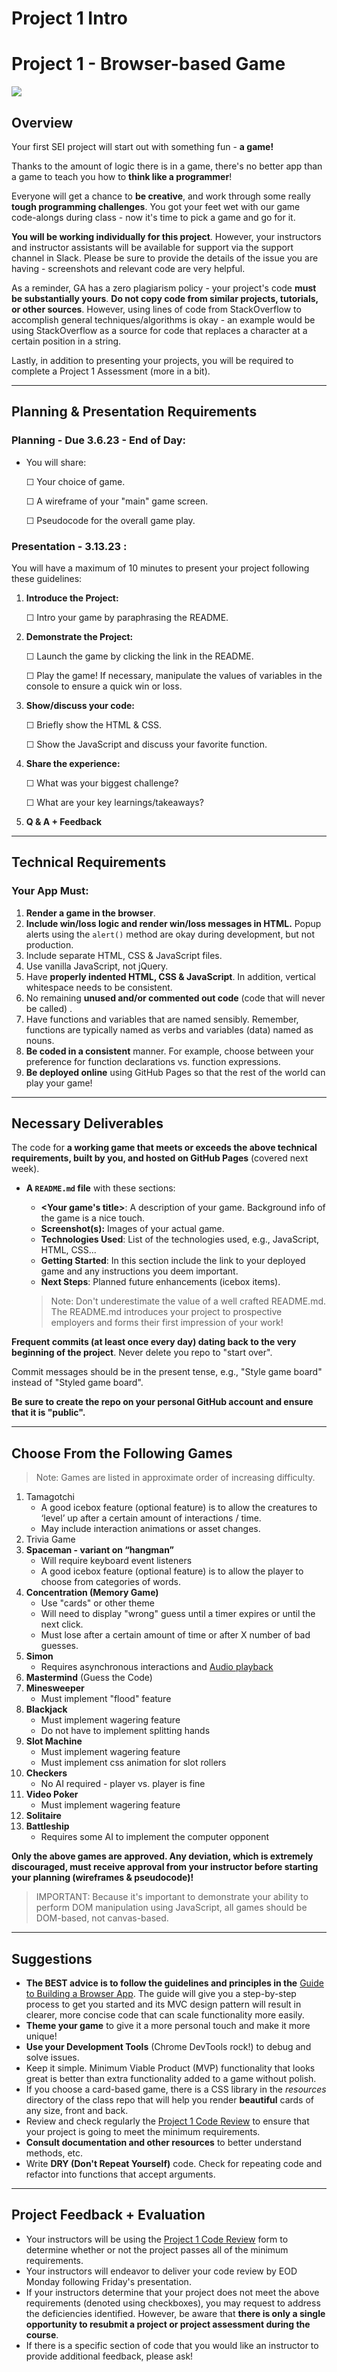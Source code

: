 # Project 1 Intro

# Project 1 - Browser-based Game
![](https://images.unsplash.com/photo-1550745165-9bc0b252726f?ixlib=rb-4.0.3&q=80&fm=jpg&crop=entropy&cs=tinysrgb&w=2400)

## Overview

Your first SEI project will start out with something fun - **a game!**

Thanks to the amount of logic there is in a game, there's no better app than a game to teach you how to **think like a programmer**!

Everyone will get a chance to **be creative**, and work through some really **tough programming challenges**.  You got your feet wet with our game code-alongs during class - now it's time to pick a game and go for it.

**You will be working individually for this project**. However, your instructors and instructor assistants will be available for support via the support channel in Slack.  Please be sure to provide the details of the issue you are having - screenshots and relevant code are very helpful.

As a reminder, GA has a zero plagiarism policy - your project's code **must be substantially yours**. **Do not copy code from similar projects, tutorials, or other sources**.  However, using  lines of code from  StackOverflow to accomplish general techniques/algorithms is okay - an example would be using StackOverflow as a source for code that replaces a character at a certain position in a string.

Lastly, in addition to presenting your projects, you will be required to complete a Project 1 Assessment (more in a bit).

---

## Planning & Presentation Requirements

### Planning - Due 3.6.23 - End of Day:

- You will share:
    
    ☐ Your choice of game.
    
    ☐ A wireframe of your "main" game screen.
    
    ☐ Pseudocode for the overall game play.
    

### Presentation - 3.13.23 :

You will have a maximum of 10 minutes to present your project following these guidelines:

1. **Introduce the Project:**
    
    ☐ Intro your game by paraphrasing the README.
    
2. **Demonstrate the Project:**
    
    ☐ Launch the game by clicking the link in the README.
    
    ☐ Play the game! If necessary, manipulate the values of variables in the console to ensure a quick win or loss.
    
3. **Show/discuss your code:**
    
    ☐ Briefly show the HTML & CSS.
    
    ☐ Show the JavaScript and discuss your favorite function.
    
4. **Share the experience:**
    
    ☐ What was your biggest challenge?
    
    ☐ What are your key learnings/takeaways?
    
5. **Q & A + Feedback**

---

## Technical Requirements

### Your App Must:

1. **Render a game in the browser**.
2. **Include win/loss logic and render win/loss messages in HTML.** Popup alerts using the `alert()` method are okay during development, but not production.
3. Include separate HTML, CSS & JavaScript files.
4. Use vanilla JavaScript, not jQuery.
5. Have **properly indented HTML, CSS & JavaScript**. In addition, vertical whitespace needs to be consistent.
6. No remaining **unused and/or commented out code** (code that will never be called) .
7. Have functions and variables that are named sensibly. Remember, functions are typically named as verbs and variables (data) named as nouns.
8. **Be coded in a consistent** manner. For example, choose between your preference for function declarations vs. function expressions.
9. **Be deployed online** using GitHub Pages so that the rest of the world can play your game!

---

## Necessary Deliverables

The code for **a working game that meets or exceeds the above technical requirements, built by you, and hosted on GitHub Pages** (covered next week).

- **A `README.md` file** with these sections:
    - **\<Your game's title\>**: A description of your game.  Background info of the game is a nice touch.
    - **Screenshot(s):** Images of your actual game.
    - **Technologies Used**: List of the technologies used, e.g., JavaScript, HTML, CSS...
    - **Getting Started**: In this section include the link to your deployed game and any instructions you deem important.
    - **Next Steps**: Planned future enhancements (icebox items).
    
    > Note: Don't underestimate the value of a well crafted README.md. The README.md introduces your project to prospective employers and forms their first impression of your work!
    > 

**Frequent commits (at least once every day) dating back to the very beginning of the project**. Never delete you repo to "start over".  

Commit messages should be in the present tense, e.g., "Style game board" instead of "Styled game board". 

**Be sure to create the repo on your personal GitHub account and ensure that it is "public".**

---

## Choose From the Following Games

> Note: Games are listed in approximate order of increasing difficulty.
> 
1. Tamagotchi
    - A good icebox feature (optional feature) is to allow the creatures to ‘level’ up after a certain amount of interactions / time.
    - May include interaction animations or asset changes.
2. Trivia Game 
3. **Spaceman - variant on “hangman”**
    - Will require keyboard event listeners
    - A good icebox feature (optional feature) is to allow the player to choose from categories of words.
4. **Concentration (Memory Game)**
    - Use "cards" or other theme
    - Will need to display "wrong" guess until a timer expires or until the next click.
    - Must lose after a certain amount of time or after X number of bad guesses.
5. **Simon**
    - Requires asynchronous interactions and [Audio playback](https://www.notion.so/Playing-Audio-in-the-Browser-55072f2ccb7948d8a22f5aa18f45c0a9)
6. **Mastermind** (Guess the Code)
7. **Minesweeper**
    - Must implement "flood" feature
8. **Blackjack**
    - Must implement wagering feature
    - Do not have to implement splitting hands
9. **Slot Machine**
    - Must implement wagering feature
    - Must implement css animation for slot rollers
10. **Checkers**
    - No AI required - player vs. player is fine
11. **Video Poker**
    - Must implement wagering feature
12. **Solitaire**
13. **Battleship**
    - Requires some AI to implement the computer opponent

**Only the above games are approved.  Any deviation, which is extremely discouraged, must receive approval from your instructor before starting your planning (wireframes & pseudocode)!**

> IMPORTANT:  Because it's important to demonstrate your ability to perform DOM manipulation using JavaScript, all games should be DOM-based, not canvas-based.
> 

---

## Suggestions

- **The BEST advice is to follow the guidelines and principles in the** [Guide to Building a Browser App](https://www.notion.so/seir-22123/guide-to-building-a-browser-game.md). The guide will give you a step-by-step process to get you started and its MVC design pattern will result in clearer, more concise code that can scale functionality more easily.
- **Theme your game** to give it a more personal touch and make it more unique!
- **Use your Development Tools** (Chrome DevTools rock!) to debug and solve issues.
- Keep it simple. Minimum Viable Product (MVP) functionality that looks great is better than extra functionality added to a game without polish.
- If you choose a card-based game, there is a CSS library in the *resources* directory of the class repo that will help you render **beautiful** cards of any size, front and back.
- Review and check regularly the [Project 1 Code Review](https://www.notion.so/seir-22123/project-1-code-review.pdf) to ensure that your project is going to meet the minimum requirements.
- **Consult documentation and other resources** to better understand methods, etc.
- Write **DRY (Don't Repeat Yourself)** code. Check for repeating code and refactor into functions that accept arguments.

---

## Project Feedback + Evaluation

- Your instructors will be using the [Project 1 Code Review](https://www.notion.so/seir-22123/project-1-code-review.pdf) form to determine whether or not the project passes all of the minimum requirements.
- Your instructors will endeavor to deliver your code review by EOD Monday following Friday's presentation.
- If your instructors determine that your project does not meet the above requirements (denoted using checkboxes), you may request to address the deficiencies identified. However, be aware that **there is only a single opportunity to resubmit a project or project assessment during the course**.
- If there is a specific section of code that you would like an instructor to provide additional feedback, please ask!
